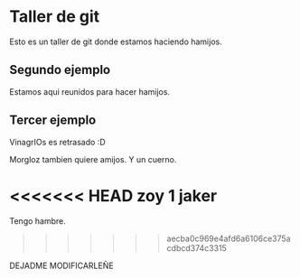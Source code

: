 # Taller de git

Esto es un taller de git donde estamos haciendo hamijos.

## Segundo ejemplo

Estamos aqui reunidos para hacer hamijos.

## Tercer ejemplo

VinagrIOs es retrasado :D

Morgloz tambien quiere amijos. Y un cuerno.

<<<<<<< HEAD
zoy 1 jaker
=======
Tengo hambre.
>>>>>>> aecba0c969e4afd6a6106ce375acdbcd374c3315

DEJADME MODIFICARLEÑE
